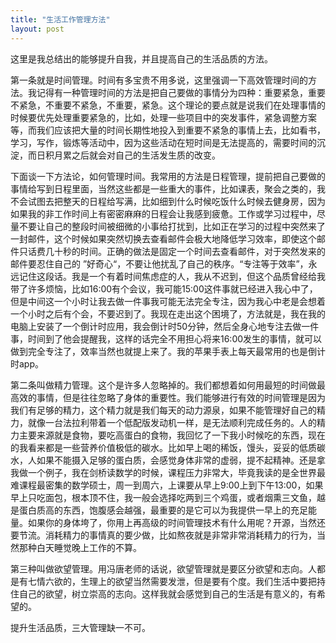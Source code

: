 ```yaml
---
title: "生活工作管理方法"
layout: post
---
```

这里是我总结出的能够提升自我，并且提高自己的生活品质的方法。

第一条就是时间管理。时间有多宝贵不用多说，这里强调一下高效管理时间的方法。我记得有一种管理时间的方法是把自己要做的事情分为四种：重要紧急，重要不紧急，不重要不紧急，不重要，紧急。这个理论的要点就是说我们在处理事情的时候要优先处理重要紧急的，比如，处理一些项目中的突发事件，紧急调整方案等，而我们应该把大量的时间长期性地投入到重要不紧急的事情上去，比如看书，学习，写作，锻炼等活动中，因为这些活动在短时间是无法提高的，需要时间的沉淀，而日积月累之后就会对自己的生活发生质的改变。

下面谈一下方法论，如何管理时间。我常用的方法是日程管理，提前把自己要做的事情给写到日程里面，当然这些都是一些重大的事件，比如课表，聚会之类的，我不会试图去把整天的日程给写满，比如细到什么时候吃饭什么时候去健身房，因为如果我的非工作时间上有密密麻麻的日程会让我感到疲惫。工作或学习过程中，尽量不要让自己的整段时间被细微的小事给打扰到，比如正在学习的过程中突然来了一封邮件，这个时候如果突然切换去查看邮件会极大地降低学习效率，即使这个邮件只话费几十秒的时间。正确的做法是固定一个时间去查看邮件，对于突然发来的邮件要忍住自己的 ”好奇心“，不要让他扰乱了自己的秩序。“专注等于效率”，永远记住这段话。我是一个有着时间焦虑症的人，我从不迟到，但这个品质曾经给我带了许多烦恼，比如16:00有个会议，我可能15:00这件事就已经进入我心中了，但是中间这一个小时让我去做一件事我可能无法完全专注，因为我心中老是会想着一个小时之后有个会，不要迟到了。我现在走出这个困境了，方法就是，我在我的电脑上安装了一个倒计时应用，我会倒计时50分钟，然后全身心地专注去做一件事，时间到了他会提醒我，这样的话完全不用担心将来16:00发生的事情，就可以做到完全专注了，效率当然也就提上来了。我的苹果手表上每天最常用的也是倒计时app。


第二条叫做精力管理。这个是许多人忽略掉的。我们都想着如何用最短的时间做最高效的事情，但是往往忽略了身体的重要性。我们能够进行有效的时间管理是因为我们有足够的精力，这个精力就是我们每天的动力源泉，如果不能管理好自己的精力，就像一台法拉利带着一个低配版发动机一样，是无法顺利完成任务的。人的精力主要来源就是食物，要吃高蛋白的食物，我回忆了一下我小时候吃的东西，现在的我看来都是一些营养价值极低的碳水。比如早上喝的稀饭，馒头，妥妥的低质碳水，人如果不能摄入足够的蛋白质，会感觉身体非常的虚弱，提不起精神。还是拿我做一个例子，我在剑桥读数学的时候，课程压力非常大，毕竟我读的是全世界最难课程最密集的数学硕士，周一到周六，上课要从早上9:00上到下午13:00，如果早上只吃面包，根本顶不住，我一般会选择吃两到三个鸡蛋，或者烟熏三文鱼，越是蛋白质高的东西，饱腹感会越强，最重要的是它可以为我提供一早上的充足能量。如果你的身体垮了，你用上再高级的时间管理技术有什么用呢？开源，当然还要节流。消耗精力的事情真的要少做，比如熬夜就是非常非常消耗精力的行为，当然那种白天睡觉晚上工作的不算。

第三种叫做欲望管理。用冯唐老师的话说，欲望管理就是要区分欲望和志向。人都是有七情六欲的，生理上的欲望当然需要发泄，但是要有个度。我们生活中要把持住自己的欲望，树立崇高的志向。这样我就会感觉到自己的生活是有意义的，有希望的。

提升生活品质，三大管理缺一不可。
